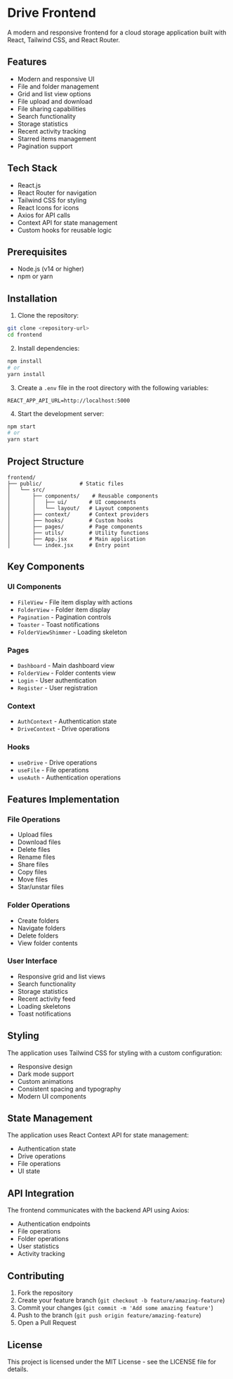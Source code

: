 # Drive Frontend

A modern and responsive frontend for a cloud storage application built with React, Tailwind CSS, and React Router.

## Features

- Modern and responsive UI
- File and folder management
- Grid and list view options
- File upload and download
- File sharing capabilities
- Search functionality
- Storage statistics
- Recent activity tracking
- Starred items management
- Pagination support

## Tech Stack

- React.js
- React Router for navigation
- Tailwind CSS for styling
- React Icons for icons
- Axios for API calls
- Context API for state management
- Custom hooks for reusable logic

## Prerequisites

- Node.js (v14 or higher)
- npm or yarn

## Installation

1. Clone the repository:

```bash
git clone <repository-url>
cd frontend
```

2. Install dependencies:

```bash
npm install
# or
yarn install
```

3. Create a `.env` file in the root directory with the following variables:

```env
REACT_APP_API_URL=http://localhost:5000
```

4. Start the development server:

```bash
npm start
# or
yarn start
```

## Project Structure

```
frontend/
├── public/            # Static files
│   └── src/
│       ├── components/    # Reusable components
│       │   ├── ui/       # UI components
│       │   └── layout/   # Layout components
│       ├── context/      # Context providers
│       ├── hooks/        # Custom hooks
│       ├── pages/        # Page components
│       ├── utils/        # Utility functions
│       ├── App.jsx       # Main application
│       └── index.jsx     # Entry point
```

## Key Components

### UI Components

- `FileView` - File item display with actions
- `FolderView` - Folder item display
- `Pagination` - Pagination controls
- `Toaster` - Toast notifications
- `FolderViewShimmer` - Loading skeleton

### Pages

- `Dashboard` - Main dashboard view
- `FolderView` - Folder contents view
- `Login` - User authentication
- `Register` - User registration

### Context

- `AuthContext` - Authentication state
- `DriveContext` - Drive operations

### Hooks

- `useDrive` - Drive operations
- `useFile` - File operations
- `useAuth` - Authentication operations

## Features Implementation

### File Operations

- Upload files
- Download files
- Delete files
- Rename files
- Share files
- Copy files
- Move files
- Star/unstar files

### Folder Operations

- Create folders
- Navigate folders
- Delete folders
- View folder contents

### User Interface

- Responsive grid and list views
- Search functionality
- Storage statistics
- Recent activity feed
- Loading skeletons
- Toast notifications

## Styling

The application uses Tailwind CSS for styling with a custom configuration:

- Responsive design
- Dark mode support
- Custom animations
- Consistent spacing and typography
- Modern UI components

## State Management

The application uses React Context API for state management:

- Authentication state
- Drive operations
- File operations
- UI state

## API Integration

The frontend communicates with the backend API using Axios:

- Authentication endpoints
- File operations
- Folder operations
- User statistics
- Activity tracking

## Contributing

1. Fork the repository
2. Create your feature branch (`git checkout -b feature/amazing-feature`)
3. Commit your changes (`git commit -m 'Add some amazing feature'`)
4. Push to the branch (`git push origin feature/amazing-feature`)
5. Open a Pull Request

## License

This project is licensed under the MIT License - see the LICENSE file for details.
